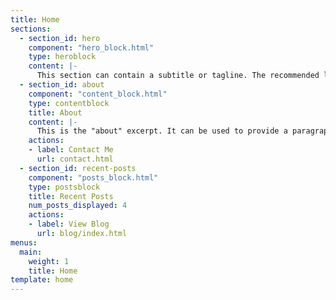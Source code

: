 ```yaml
---
title: Home
sections:
  - section_id: hero
    component: "hero_block.html"
    type: heroblock
    content: |-
      This section can contain a subtitle or tagline. The recommended length is one to three sentences, but can be changed as you prefer.
  - section_id: about
    component: "content_block.html"
    type: contentblock
    title: About
    content: |-
      This is the "about" excerpt. It can be used to provide a paragraph about yourself that people can read on the homepage to get a sense of who you are. There also exists a dedicated about page where you can write more about yourself for those who are interested.
    actions:
    - label: Contact Me
      url: contact.html
  - section_id: recent-posts
    component: "posts_block.html"
    type: postsblock
    title: Recent Posts
    num_posts_displayed: 4
    actions:
    - label: View Blog
      url: blog/index.html
menus:
  main:
    weight: 1
    title: Home
template: home
---
```

